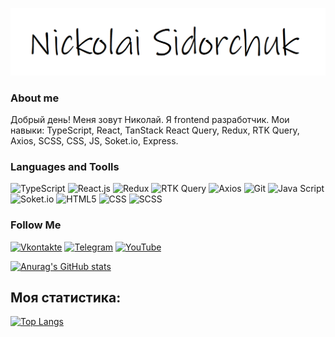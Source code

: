 ![Header](https://github.com/k0t1k777/k0t1k777/blob/main/assets/name.bmp)

### About me

Добрый день! 
Меня зовут Николай. Я frontend разработчик. Мои навыки: TypeScript, React, TanStack React Query, Redux, RTK Query, Axios, SCSS, CSS, JS, Soket.io, Express.

### Languages and Toolls

![TypeScript](https://img.shields.io/badge/-TypeScript-090909?style=for-the-badge&logo=TypeScript&logoColor=228B22)
![React.js](https://img.shields.io/badge/-React-090909?style=for-the-badge&logo=React&logoColor=FF0000)
![Redux](https://img.shields.io/badge/-Redux-090909?style=for-the-badge&logo=Redux&logoColor=8A2BE2)
![RTK Query](https://img.shields.io/badge/-RTK_Query-090909?style=for-the-badge&logo=RTK_Query&logoColor=8A2BE2)
![Axios](https://img.shields.io/badge/-Axios-090909?style=for-the-badge&logo=Axios&logoColor=8A2BE2)
![Git](https://img.shields.io/badge/-Git-090909?style=for-the-badge&logo=Git&logoColor=00FFFF)
![Java Script](https://img.shields.io/badge/-JavaScript-090909?style=for-the-badge&logo=JavaScript&logoColor=8A2BE2)
![Soket.io](https://img.shields.io/badge/-Soket.io-090909?style=for-the-badge&logo=Soket.io&logoColor=8A2BE2)
![HTML5](https://img.shields.io/badge/html5-090909.svg?style=for-the-badge&logo=html5&logoColor=8A2BE2)
![CSS](https://img.shields.io/badge/-CSS-090909?style=for-the-badge&logo=Css&logoColor=8A2BE2)
![SCSS](https://img.shields.io/badge/-SCSS-090909?style=for-the-badge&logo=Scss&logoColor=8A2BE2)

### Follow Me
[![Vkontakte](https://img.shields.io/badge/-Vkontakte-090909?style=for-the-badge&logo=Vk&logoColor=1E90FF)](https://vk.com/nickolai_s)
[![Telegram](https://img.shields.io/badge/-Telegram-090909?style=for-the-badge&logo=Telegram&logoColor=4682B4)](https://t.me/ni_kolyaus)
[![YouTube](https://img.shields.io/badge/-YouTube-090908?style=for-the-badge&logo=YouTube&logoColor=B22222)](https://www.youtube.com/@DRONE_SILVER_HAND)

[![Anurag's GitHub stats](https://github-readme-stats.vercel.app/api?username=k0t1k777&show_icons=true&theme=dark)](https://github.com/k0t1k777/github-readme-stats)

## Моя статистика:

[![Top Langs](https://github-readme-stats.vercel.app/api/top-langs/?username=k0t1k777&layout=compact)](https://github.com/anuraghazra/github-readme-stats)

<!-- [![codewars](https://www.codewars.com/users/k0t1k777/badges/large)](https://www.codewars.com/users/k0t1k777)  ->>
